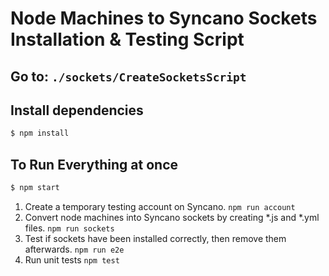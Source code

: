 # Node Machines to Syncano Sockets Installation & Testing Script
## Go to:  `./sockets/CreateSocketsScript`
## Install dependencies

```sh
$ npm install
```

## To Run Everything at once
```sh
$ npm start
```

1. Create a temporary testing account on Syncano.
`npm run account`
2. Convert node machines into Syncano sockets by creating *.js and *.yml files.
`npm run sockets`
3. Test if sockets have been installed correctly, then remove them afterwards.
`npm run e2e`
4. Run unit tests
`npm test`